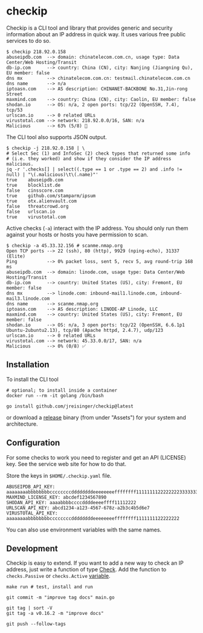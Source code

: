 # checkip

Checkip is a CLI tool and library that provides generic and security information
about an IP address in quick way. It uses various free public services to do so.

```
$ checkip 218.92.0.158
abuseipdb.com  --> domain: chinatelecom.com.cn, usage type: Data Center/Web Hosting/Transit
db-ip.com      --> country: China (CN), city: Nanjing (Jiangning Qu), EU member: false
dns mx         --> chinatelecom.com.cn: testmail.chinatelecom.com.cn
dns name       --> n/a
iptoasn.com    --> AS description: CHINANET-BACKBONE No.31,Jin-rong Street
maxmind.com    --> country: China (CN), city: Caolin, EU member: false
shodan.io      --> OS: n/a, 2 open ports: tcp/22 (OpenSSH, 7.4), tcp/53
urlscan.io     --> 0 related URLs
virustotal.com --> network: 218.92.0.0/16, SAN: n/a
Malicious      --> 63% (5/8) 🚫
```

The CLI tool also supports JSON output.

```
$ checkip -j 218.92.0.158 | \
# Select Sec (1) and InfoSec (2) check types that returned some info
# (i.e. they worked) and show if they consider the IP address malicious.
jq -r '.checks[] | select((.type == 1 or .type == 2) and .info != null) | "\(.malicious)\t\(.name)"'
true	abuseipdb.com
true	blocklist.de
false	cinsscore.com
true	github.com/stamparm/ipsum
true	otx.alienvault.com
false	threatcrowd.org
false	urlscan.io
true	virustotal.com
```

Active checks (`-a`) interact with the IP address. You should only run
them against your hosts or hosts you have permission to scan.

```
$ checkip -a 45.33.32.156 # scanme.nmap.org
Open TCP ports --> 22 (ssh), 80 (http), 9929 (nping-echo), 31337 (Elite)
Ping           --> 0% packet loss, sent 5, recv 5, avg round-trip 168 ms
abuseipdb.com  --> domain: linode.com, usage type: Data Center/Web Hosting/Transit
db-ip.com      --> country: United States (US), city: Fremont, EU member: false
dns mx         --> linode.com: inbound-mail1.linode.com, inbound-mail3.linode.com
dns name       --> scanme.nmap.org
iptoasn.com    --> AS description: LINODE-AP Linode, LLC
maxmind.com    --> country: United States (US), city: Fremont, EU member: false
shodan.io      --> OS: n/a, 3 open ports: tcp/22 (OpenSSH, 6.6.1p1 Ubuntu-2ubuntu2.13), tcp/80 (Apache httpd, 2.4.7), udp/123
urlscan.io     --> 0 related URLs
virustotal.com --> network: 45.33.0.0/17, SAN: n/a
Malicious      --> 0% (0/8) ✅
```

## Installation

To install the CLI tool

```
# optional; to install inside a container
docker run --rm -it golang /bin/bash

go install github.com/jreisinger/checkip@latest
```

or download a [release](https://github.com/jreisinger/checkip/releases)
binary (from under "Assets") for your system and architecture.

## Configuration

For some checks to work you need to register and get an API (LICENSE) key. See
the service web site for how to do that.

Store the keys in `$HOME/.checkip.yaml` file.

```
ABUSEIPDB_API_KEY: aaaaaaaabbbbbbbbccccccccddddddddeeeeeeeeffffffff11111111222222223333333344444444
MAXMIND_LICENSE_KEY: abcdef1234567890
SHODAN_API_KEY: aaaabbbbccccddddeeeeffff11112222
URLSCAN_API_KEY: abcd1234-a123-4567-678z-a2b3c4b5d6e7
VIRUSTOTAL_API_KEY: aaaaaaaabbbbbbbbccccccccddddddddeeeeeeeeffffffff1111111122222222
```

You can also use environment variables with the same names.

## Development

Checkip is easy to extend. If you want to add a new way to check an IP address,
just write a function of type [Check][1]. Add the function to `checks.Passive`
or `checks.Active` [variable][2].

```
make run # test, install and run

git commit -m "improve tag docs" main.go

git tag | sort -V
git tag -a v0.16.2 -m "improve docs"

git push --follow-tags
```

[1]: https://pkg.go.dev/github.com/jreisinger/checkip/check#Check
[2]: https://pkg.go.dev/github.com/jreisinger/checkip/checks#pkg-variables
